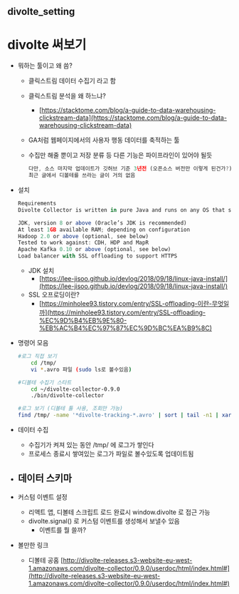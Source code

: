 ## divolte_setting

# divolte 써보기

- 뭐하는 툴이고 왜 씀?
    - 클릭스트림 데이터 수집기 라고 함
    - 클릭스트림 분석을 왜 하느냐?
        - [https://stacktome.com/blog/a-guide-to-data-warehousing-clickstream-data](https://stacktome.com/blog/a-guide-to-data-warehousing-clickstream-data)
    - GA처럼 웹페이지에서의 사용자 행동 데이터를 축적하는 툴
    - 수집만 해줄 뿐이고 저장 분류 등 다른 기능은 파이프라인이 있어야 될듯
        
        ```jsx
        다만, 소스 마지막 업데이트가 깃허브 기준 3년전 (오픈소스 버전만 이렇게 된건가?)
        최근 글에서 디볼테를 쓰라는 글이 거의 없음
        ```
        
- 설치
    
    ```jsx
    Requirements
    Divolte Collector is written in pure Java and runs on any OS that supports the latest JVM. For best result, we recommend running on Linux.
    
    JDK, version 8 or above (Oracle’s JDK is recommended)
    At least 1GB available RAM; depending on configuration
    Hadoop 2.0 or above (optional, see below)
    Tested to work against: CDH, HDP and MapR
    Apache Kafka 0.10 or above (optional, see below)
    Load balancer with SSL offloading to support HTTPS
    ```
    
    - JDK 설치
        - [https://lee-jisoo.github.io/devlog/2018/09/18/linux-java-install/](https://lee-jisoo.github.io/devlog/2018/09/18/linux-java-install/)
    - SSL 오프로딩이란?
        - [https://minholee93.tistory.com/entry/SSL-offloading-이란-무엇일까](https://minholee93.tistory.com/entry/SSL-offloading-%EC%9D%B4%EB%9E%80-%EB%AC%B4%EC%97%87%EC%9D%BC%EA%B9%8C)
        
- 명령어 모음
    
    ```bash
    #로그 직접 보기
    	cd /tmp/
    	vi *.avro 파일 (sudo ls로 볼수있음)
    
    #디볼테 수집기 스타트
    	cd ~/divolte-collector-0.9.0
    	./bin/divolte-collector
    
    #로그 보기 (디볼테 툴 사용, 조회만 가능)
    find /tmp/ -name '*divolte-tracking-*.avro' | sort | tail -n1 | xargs ./bin/avro-tools tojson --pretty
    ```
    
- 데이터 수집
    - 수집기가 켜져 있는 동안 /tmp/ 에 로그가 쌓인다
    - 프로세스 종료시 쌓여있는 로그가 파일로 볼수있도록 업데이트됨
- 데이터 스키마
    - 
- 커스텀 이벤트 설정
    - 리액트 앱, 디볼테 스크립트 로드 완료시 window.divolte 로 접근 가능
    - divolte.signal() 로 커스텀 이벤트를 생성해서 보낼수 있음
        - 이벤트를 뭘 쓸까?
        
- 볼만한 링크
    - 디볼테 공홈
        [http://divolte-releases.s3-website-eu-west-1.amazonaws.com/divolte-collector/0.9.0/userdoc/html/index.html#](http://divolte-releases.s3-website-eu-west-1.amazonaws.com/divolte-collector/0.9.0/userdoc/html/index.html#)
